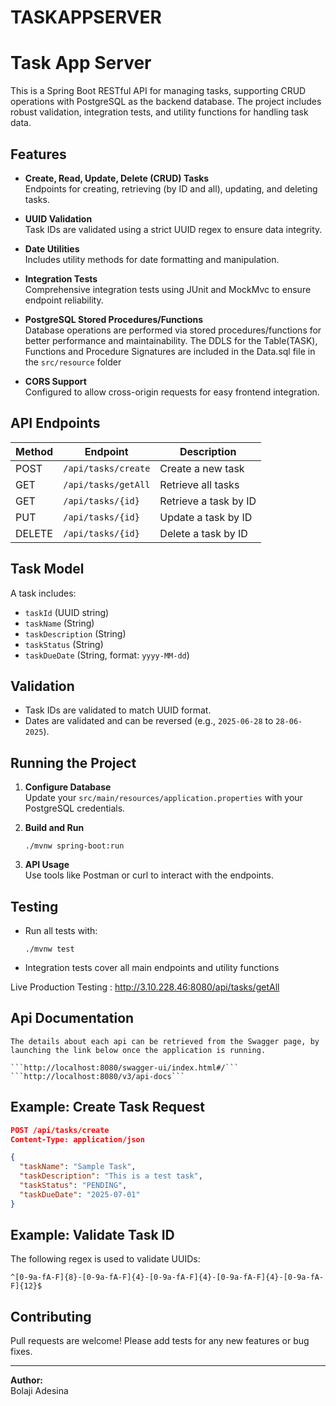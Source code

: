 # TASKAPPSERVER
# Task App Server

This is a Spring Boot RESTful API for managing tasks, supporting CRUD operations with PostgreSQL as the backend database. The project includes robust validation, integration tests, and utility functions for handling task data.

## Features

- **Create, Read, Update, Delete (CRUD) Tasks**  
  Endpoints for creating, retrieving (by ID and all), updating, and deleting tasks.

- **UUID Validation**  
  Task IDs are validated using a strict UUID regex to ensure data integrity.

- **Date Utilities**  
  Includes utility methods for date formatting and manipulation.

- **Integration Tests**  
  Comprehensive integration tests using JUnit and MockMvc to ensure endpoint reliability.

- **PostgreSQL Stored Procedures/Functions**  
  Database operations are performed via stored procedures/functions for better performance and maintainability. The DDLS for the Table(TASK), Functions and Procedure Signatures are included in the Data.sql file in the ```src/resource``` folder

- **CORS Support**  
  Configured to allow cross-origin requests for easy frontend integration.

## API Endpoints

| Method | Endpoint                | Description                  |
|--------|-------------------------|------------------------------|
| POST   | `/api/tasks/create`     | Create a new task            |
| GET    | `/api/tasks/getAll`     | Retrieve all tasks           |
| GET    | `/api/tasks/{id}`       | Retrieve a task by ID        |
| PUT    | `/api/tasks/{id}`       | Update a task by ID          |
| DELETE | `/api/tasks/{id}`       | Delete a task by ID          |

## Task Model

A task includes:
- `taskId` (UUID string)
- `taskName` (String)
- `taskDescription` (String)
- `taskStatus` (String)
- `taskDueDate` (String, format: `yyyy-MM-dd`)

## Validation

- Task IDs are validated to match UUID format.
- Dates are validated and can be reversed (e.g., `2025-06-28` to `28-06-2025`).

## Running the Project

1. **Configure Database**  
   Update your `src/main/resources/application.properties` with your PostgreSQL credentials.

2. **Build and Run**  
   ```
   ./mvnw spring-boot:run
   ```

3. **API Usage**  
   Use tools like Postman or curl to interact with the endpoints.

## Testing

- Run all tests with:
  ```
  ./mvnw test
  ```
- Integration tests cover all main endpoints and utility functions

Live Production Testing : http://3.10.228.46:8080/api/tasks/getAll

## Api Documentation
    The details about each api can be retrieved from the Swagger page, by launching the link below once the application is running. 

    ```http://localhost:8080/swagger-ui/index.html#/```
    ```http://localhost:8080/v3/api-docs```

## Example: Create Task Request

```json
POST /api/tasks/create
Content-Type: application/json

{
  "taskName": "Sample Task",
  "taskDescription": "This is a test task",
  "taskStatus": "PENDING",
  "taskDueDate": "2025-07-01"
}
```

## Example: Validate Task ID

The following regex is used to validate UUIDs:
```
^[0-9a-fA-F]{8}-[0-9a-fA-F]{4}-[0-9a-fA-F]{4}-[0-9a-fA-F]{4}-[0-9a-fA-F]{12}$
```

## Contributing

Pull requests are welcome! Please add tests for any new features or bug fixes.

---

**Author:**  
Bolaji Adesina  

